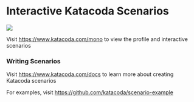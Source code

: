 # Interactive Katacoda Scenarios

[![](http://shields.katacoda.com/katacoda/mono/count.svg)](https://www.katacoda.com/mono "Get your profile on Katacoda.com")

Visit https://www.katacoda.com/mono to view the profile and interactive scenarios

### Writing Scenarios
Visit https://www.katacoda.com/docs to learn more about creating Katacoda scenarios

For examples, visit https://github.com/katacoda/scenario-example
